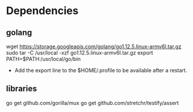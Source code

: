 # Dependencies
## golang
wget https://storage.googleapis.com/golang/go1.12.5.linux-armv6l.tar.gz
sudo tar -C /usr/local -xzf go1.12.5.linux-armv6l.tar.gz
export PATH=$PATH:/usr/local/go/bin
 - Add the export line to the $HOME/.profile to be available after a restart.
## libraries
go get github.com/gorilla/mux
go get github.com/stretchr/testify/assert

